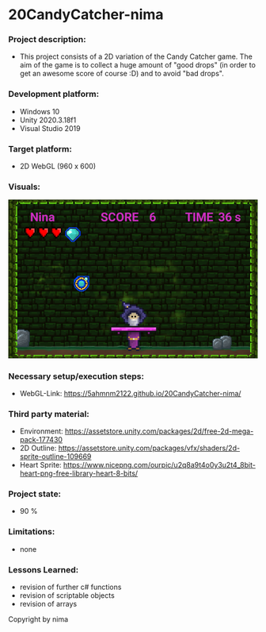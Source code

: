 # 20CandyCatcher-nima

### Project description:

* This project consists of a 2D variation of the Candy Catcher game. The aim of the game is to collect a huge amount of "good drops" (in order to get an awesome score of course :D) and to avoid "bad drops".

### Development platform:

* Windows 10
* Unity 2020.3.18f1
* Visual Studio 2019

### Target platform:

* 2D WebGL (960 x 600)


### Visuals:


<div>
<img src = "./Screenshots/Screenshot2.PNG">
<div>


### Necessary setup/execution steps: 

* WebGL-Link: https://5ahmnm2122.github.io/20CandyCatcher-nima/


### Third party material:

* Environment: https://assetstore.unity.com/packages/2d/free-2d-mega-pack-177430
* 2D Outline: https://assetstore.unity.com/packages/vfx/shaders/2d-sprite-outline-109669
* Heart Sprite: https://www.nicepng.com/ourpic/u2q8a9t4o0y3u2t4_8bit-heart-png-free-library-heart-8-bits/


### Project state:

* 90 % 

### Limitations: 

* none

### Lessons Learned:

* revision of further c# functions
* revision of scriptable objects
* revision of arrays

	
Copyright by nima
